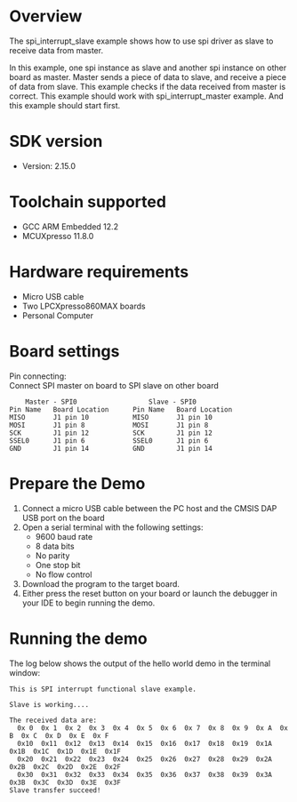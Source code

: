 Overview
========
The spi_interrupt_slave example shows how to use spi driver as slave to receive data from master.

In this example, one spi instance as slave and another spi instance on other board as master. 
Master sends a piece of data to slave, and receive a piece of data from slave. This example 
checks if the data received from master is correct. This example should work with 
spi_interrupt_master example. And this example should start first.

SDK version
===========
- Version: 2.15.0

Toolchain supported
===================
- GCC ARM Embedded  12.2
- MCUXpresso  11.8.0

Hardware requirements
=====================
- Micro USB cable
- Two LPCXpresso860MAX boards
- Personal Computer

Board settings
==============
Pin connecting:  
Connect SPI master on board to SPI slave on other board
~~~~~~~~~~~~~~~~~~~~~~~~~~~~~~~~~~~~~~~~~~~~~~~~~~~~~~
    Master - SPI0                  Slave - SPI0   
Pin Name   Board Location      Pin Name   Board Location            
MISO       J1 pin 10           MISO       J1 pin 10                     
MOSI       J1 pin 8            MOSI       J1 pin 8                
SCK        J1 pin 12           SCK        J1 pin 12                 
SSEL0      J1 pin 6            SSEL0      J1 pin 6
GND        J1 pin 14           GND        J1 pin 14
~~~~~~~~~~~~~~~~~~~~~~~~~~~~~~~~~~~~~~~~~~~~~~~~~~~~~~

Prepare the Demo
================
1.  Connect a micro USB cable between the PC host and the CMSIS DAP USB port on the board
2.  Open a serial terminal with the following settings:
    - 9600 baud rate
    - 8 data bits
    - No parity
    - One stop bit
    - No flow control
3.  Download the program to the target board.
4.  Either press the reset button on your board or launch the debugger in your IDE to begin running the demo.

Running the demo
================
The log below shows the output of the hello world demo in the terminal window:
~~~~~~~~~~~~~~~~~~~~~~~~~~~~~~~~~~~
This is SPI interrupt functional slave example.

Slave is working....

The received data are:
  0x 0  0x 1  0x 2  0x 3  0x 4  0x 5  0x 6  0x 7  0x 8  0x 9  0x A  0x B  0x C  0x D  0x E  0x F
  0x10  0x11  0x12  0x13  0x14  0x15  0x16  0x17  0x18  0x19  0x1A  0x1B  0x1C  0x1D  0x1E  0x1F
  0x20  0x21  0x22  0x23  0x24  0x25  0x26  0x27  0x28  0x29  0x2A  0x2B  0x2C  0x2D  0x2E  0x2F
  0x30  0x31  0x32  0x33  0x34  0x35  0x36  0x37  0x38  0x39  0x3A  0x3B  0x3C  0x3D  0x3E  0x3F
Slave transfer succeed!

